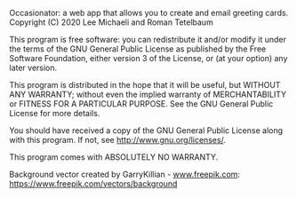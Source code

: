 Occasionator: a web app that allows you to create and email greeting cards.
Copyright (C) 2020  Lee Michaeli and Roman Tetelbaum

This program is free software: you can redistribute it and/or modify
it under the terms of the GNU General Public License as published by
the Free Software Foundation, either version 3 of the License, or
(at your option) any later version.

This program is distributed in the hope that it will be useful,
but WITHOUT ANY WARRANTY; without even the implied warranty of
MERCHANTABILITY or FITNESS FOR A PARTICULAR PURPOSE.  See the
GNU General Public License for more details.

You should have received a copy of the GNU General Public License
along with this program.  If not, see <http://www.gnu.org/licenses/>.

This program comes with ABSOLUTELY NO WARRANTY.

Background vector created by GarryKillian - www.freepik.com: <https://www.freepik.com/vectors/background>